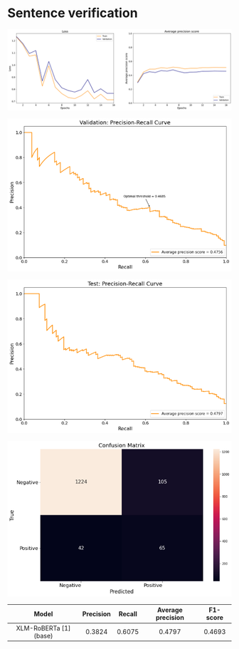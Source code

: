 # Sentence verification

![alt text](https://github.com/jaime-cespedes-sisniega/sentence_verification/blob/main/train_val_phase.png)

![alt text](https://github.com/jaime-cespedes-sisniega/sentence_verification/blob/main/val_pr_curve.png)

![alt text](https://github.com/jaime-cespedes-sisniega/sentence_verification/blob/main/test_pr_curve.png)

![alt text](https://github.com/jaime-cespedes-sisniega/sentence_verification/blob/main/confusion_matrix.png)

| Model | Precision | Recall | Average precision | F1-score |
| :---: | :---: | :---: | :---: | :---: |
| XLM-RoBERTa [1] (base) | 0.3824  | 0.6075 | 0.4797 | 0.4693|
